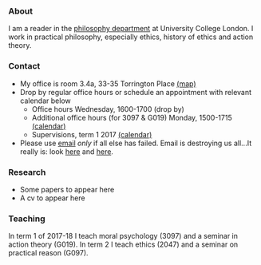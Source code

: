 
### About

I am a reader in the [philosophy department](https://www.ucl.ac.uk/philosophy/) at University College London. I work in practical philosophy, especially ethics, history of ethics and action theory.

### Contact

  + My office is room 3.4a, 33-35 Torrington Place [(map)](http://www.ucl.ac.uk/maps/33-35-torrington-place)
  + Drop by regular office hours or schedule an appointment with relevant calendar below
    * Office hours Wednesday, 1600-1700 (drop by)
    * Additional office hours (for 3097 & G019) Monday, 1500-1715
    [(calendar)](http://www.supersaas.co.uk/schedule/DouglasLavin/OfficeHoursUCL)
    * Supervisions, term 1 2017 [(calendar)](http://www.supersaas.com/schedule/DouglasLavin/SupervisionUCL)
  + Please use [email](d.lavin@ucl.ac.uk) *only* if all else has failed. Email is destroying us all...It really is: look [here](http://www.emailcharter.org/) and [here](http://two.sentenc.es/).

### Research

  + Some papers to appear here
  + A cv to appear here

### Teaching

In term 1 of 2017-18 I teach moral psychology (3097) and a seminar in action theory (G019). In term 2 I teach ethics (2047) and a seminar on practical reason (G097).


<!-- [Link](url) and ![Image](src) -->
